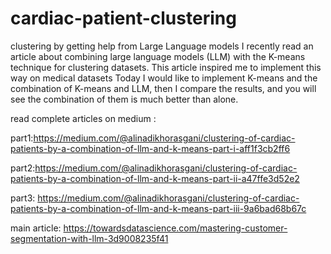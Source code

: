# cardiac-patient-clustering
clustering by getting help from Large Language models
I recently read an article about combining large language models (LLM) with the K-means technique for clustering datasets. This article inspired me to implement this way on medical datasets
Today I would like to implement K-means and the combination of K-means and LLM, then I compare the results, and you will see the combination of them is much better than alone.

read complete articles on medium :

part1:https://medium.com/@alinadikhorasgani/clustering-of-cardiac-patients-by-a-combination-of-llm-and-k-means-part-i-aff1f3cb2ff6

part2:https://medium.com/@alinadikhorasgani/clustering-of-cardiac-patients-by-a-combination-of-llm-and-k-means-part-ii-a47ffe3d52e2

part3: https://medium.com/@alinadikhorasgani/clustering-of-cardiac-patients-by-a-combination-of-llm-and-k-means-part-iii-9a6bad68b67c

main article: https://towardsdatascience.com/mastering-customer-segmentation-with-llm-3d9008235f41


